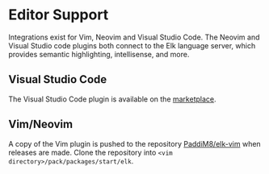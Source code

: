 # Editor Support

Integrations exist for Vim, Neovim and Visual Studio Code. The Neovim and Visual Studio code plugins
both connect to the Elk language server, which provides semantic highlighting, intellisense, and more.

## Visual Studio Code

The Visual Studio Code plugin is available on the [marketplace](https://marketplace.visualstudio.com/items?itemName=PaddiM8.elk-shell).

## Vim/Neovim

A copy of the Vim plugin is pushed to the repository [PaddiM8/elk-vim](https://github.com/PaddiM8/elk-vim)
when releases are made. Clone the repository into `<vim directory>/pack/packages/start/elk`.